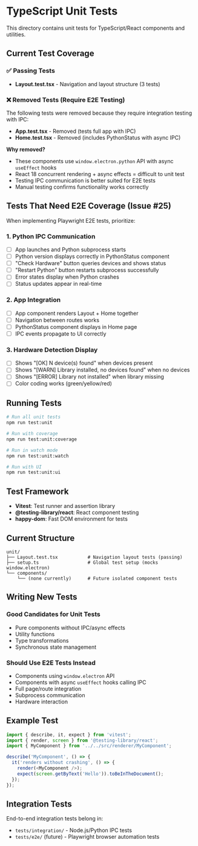 # TypeScript Unit Tests

This directory contains unit tests for TypeScript/React components and utilities.

## Current Test Coverage

### ✅ Passing Tests

- **Layout.test.tsx** - Navigation and layout structure (3 tests)

### ❌ Removed Tests (Require E2E Testing)

The following tests were removed because they require integration testing with IPC:

- **App.test.tsx** - Removed (tests full app with IPC)
- **Home.test.tsx** - Removed (includes PythonStatus with async IPC)

**Why removed?**

- These components use `window.electron.python` API with async `useEffect` hooks
- React 18 concurrent rendering + async effects = difficult to unit test
- Testing IPC communication is better suited for E2E tests
- Manual testing confirms functionality works correctly

## Tests That Need E2E Coverage (Issue #25)

When implementing Playwright E2E tests, prioritize:

### 1. Python IPC Communication

- [ ] App launches and Python subprocess starts
- [ ] Python version displays correctly in PythonStatus component
- [ ] "Check Hardware" button queries devices and shows status
- [ ] "Restart Python" button restarts subprocess successfully
- [ ] Error states display when Python crashes
- [ ] Status updates appear in real-time

### 2. App Integration

- [ ] App component renders Layout + Home together
- [ ] Navigation between routes works
- [ ] PythonStatus component displays in Home page
- [ ] IPC events propagate to UI correctly

### 3. Hardware Detection Display

- [ ] Shows "[OK] N device(s) found" when devices present
- [ ] Shows "[WARN] Library installed, no devices found" when no devices
- [ ] Shows "[ERROR] Library not installed" when library missing
- [ ] Color coding works (green/yellow/red)

## Running Tests

```bash
# Run all unit tests
npm run test:unit

# Run with coverage
npm run test:unit:coverage

# Run in watch mode
npm run test:unit:watch

# Run with UI
npm run test:unit:ui
```

## Test Framework

- **Vitest**: Test runner and assertion library
- **@testing-library/react**: React component testing
- **happy-dom**: Fast DOM environment for tests

## Current Structure

```
unit/
├── Layout.test.tsx           # Navigation layout tests (passing)
├── setup.ts                  # Global test setup (mocks window.electron)
└── components/
    └── (none currently)      # Future isolated component tests
```

## Writing New Tests

### Good Candidates for Unit Tests

- Pure components without IPC/async effects
- Utility functions
- Type transformations
- Synchronous state management

### Should Use E2E Tests Instead

- Components using `window.electron` API
- Components with async `useEffect` hooks calling IPC
- Full page/route integration
- Subprocess communication
- Hardware interaction

## Example Test

```typescript
import { describe, it, expect } from 'vitest';
import { render, screen } from '@testing-library/react';
import { MyComponent } from '../../src/renderer/MyComponent';

describe('MyComponent', () => {
  it('renders without crashing', () => {
    render(<MyComponent />);
    expect(screen.getByText('Hello')).toBeInTheDocument();
  });
});
```

## Integration Tests

End-to-end integration tests belong in:

- `tests/integration/` - Node.js/Python IPC tests
- `tests/e2e/` (future) - Playwright browser automation tests

